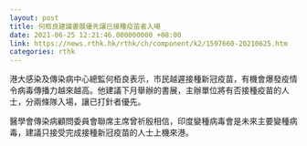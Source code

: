 ```yaml
---
layout: post
title: 何栢良建議書展優先讓已接種疫苗者入場
date: 2021-06-25 12:21:46.000000000 +08:00
link: https://news.rthk.hk/rthk/ch/component/k2/1597660-20210625.htm
categories: rthk
---
```


港大感染及傳染病中心總監何栢良表示，市民越遲接種新冠疫苗，有機會爆發疫情令病毒傳播力越來越高。他建議下月舉辦的書展，主辦單位將有否接種疫苗的人士，分兩條隊入場，讓已打針者優先。

醫學會傳染病顧問委員會聯席主席曾祈殷相信，印度變種病毒會是未來主要變種病毒，建議只接受完成接種新冠疫苗的人士上機來港。
